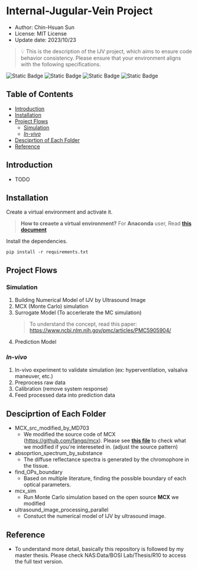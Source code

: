 Internal-Jugular-Vein Project
===
-   Author: Chin-Hsuan Sun
-   License: MIT License
-   Update date: 2023/10/23

>:bulb: This is the description of the IJV project, which aims to ensure code behavior consistency. Please ensure that your environment aligns with the following specifications.

![Static Badge](https://img.shields.io/badge/python-v3.8.0-blue)
![Static Badge](https://img.shields.io/badge/pip-v20.2.0_(python3.8)-orange)
![Static Badge](https://img.shields.io/badge/cuda-v11.7.0-green)
![Static Badge](https://img.shields.io/badge/OS-ubuntu_18.04-purple)



## Table of Contents
- [Introduction](#Introduction)
- [Installation](#Installation)
- [Project Flows](#Project-Flows)
    - [Simulation](#Simulation)
    - [*In-vivo*](#In-vivo)
- [Desciprtion of Each Folder](#Desciprtion-of-Each-Folder)
- [Reference](#Reference)

## Introduction
- TODO

## Installation
Create a virtual environment and activate it.
> **How to creaete a virtual environment?**
> For **Anaconda** user, Read [**this document**](https://hackmd.io/@aMXX54b3ToSm3kTNB_LuWQ/BJ_No2Rkp)

Install the dependencies.
```
pip install -r requirements.txt
```


## Project Flows
### Simulation
1. Building Numerical Model of IJV by Ultrasound Image
2. MCX (Monte Carlo) simulation
3. Surrogate Model (To accerlerate the MC simulation)
    > To understand the concept, read this paper: https://www.ncbi.nlm.nih.gov/pmc/articles/PMC5905904/
5. Prediction Model 
### *In-vivo*
1. In-vivo experiment to validate simulation (ex: hyperventilation, valsalva maneuver, etc.)
2. Preprocess raw data
3. Calibration (remove system response)
4. Feed processed data into prediction data

## Desciprtion of Each Folder
* MCX_src_modified_by_MD703
    * We modified the source code of MCX (https://github.com/fangq/mcx). Please see [**this file**](https://hackmd.io/@73X8klpNRmSsdgJzudHbgA/SyeF6nI9P#20210409---mcx_corecu-%E4%BF%AE%E6%94%B9) to check what we modified if you're intereseted in. (adjust the source pattern)  
* absoprtion_spectrum_by_substance
    * The diffuse reflectance spectra is generated by the chromophore in the tissue.
* find_OPs_boundary
    * Based on multiple literature, finding the possible boundary of each optical parameters.
* mcx_sim
    * Run Monte Carlo simulation based on the open source **MCX** we modified
* ultrasound_image_processing_parallel
    * Constuct the numerical model of IJV by ultrasound image.


## Reference
* To understand more detail, basically this repository is followed by my master thesis. Please check NAS:Data/BOSI Lab/Thesis/R10 to access the full text version.

